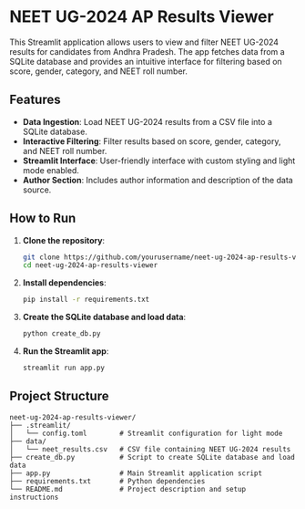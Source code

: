 # NEET UG-2024 AP Results Viewer

This Streamlit application allows users to view and filter NEET UG-2024 results for candidates from Andhra Pradesh. The app fetches data from a SQLite database and provides an intuitive interface for filtering based on score, gender, category, and NEET roll number.

## Features

- **Data Ingestion**: Load NEET UG-2024 results from a CSV file into a SQLite database.
- **Interactive Filtering**: Filter results based on score, gender, category, and NEET roll number.
- **Streamlit Interface**: User-friendly interface with custom styling and light mode enabled.
- **Author Section**: Includes author information and description of the data source.

## How to Run

1. **Clone the repository**:
    ```sh
    git clone https://github.com/yourusername/neet-ug-2024-ap-results-viewer.git
    cd neet-ug-2024-ap-results-viewer
    ```

2. **Install dependencies**:
    ```sh
    pip install -r requirements.txt
    ```

3. **Create the SQLite database and load data**:
    ```sh
    python create_db.py
    ```

4. **Run the Streamlit app**:
    ```sh
    streamlit run app.py
    ```

## Project Structure

```
neet-ug-2024-ap-results-viewer/
├── .streamlit/
│   └── config.toml        # Streamlit configuration for light mode
├── data/
│   └── neet_results.csv   # CSV file containing NEET UG-2024 results
├── create_db.py           # Script to create SQLite database and load data
├── app.py                 # Main Streamlit application script
├── requirements.txt       # Python dependencies
└── README.md              # Project description and setup instructions
```

